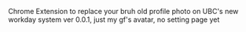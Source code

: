 Chrome Extension to replace your bruh old profile photo
on UBC's new workday system
ver 0.0.1, just my gf's avatar, no setting page yet 
